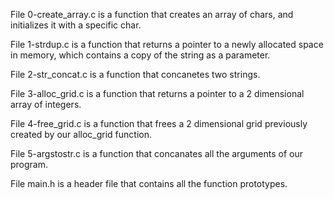 File 0-create_array.c is a function that creates an array of chars, and initializes it with a specific char.

File 1-strdup.c is a function that returns a pointer to a newly allocated space in memory, which contains a copy of the string as a parameter.

File 2-str_concat.c is a function that concanetes two strings.

File 3-alloc_grid.c is a function that returns a pointer to a 2 dimensional array of integers.

File 4-free_grid.c is a function that frees a 2 dimensional grid previously created  by our alloc_grid function.

File 5-argstostr.c is a function that concanates all the arguments of our program.

File main.h is a header file that contains all the function prototypes.
